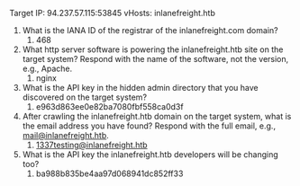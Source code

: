 
Target IP: 94.237.57.115:53845
vHosts: inlanefreight.htb

1. What is the IANA ID of the registrar of the inlanefreight.com domain?
	1. 468
2. What http server software is powering the inlanefreight.htb site on the target system? Respond with the name of the software, not the version, e.g., Apache.
	1. nginx
3. What is the API key in the hidden admin directory that you have discovered on the target system?
	1. e963d863ee0e82ba7080fbf558ca0d3f
4. After crawling the inlanefreight.htb domain on the target system, what is the email address you have found? Respond with the full email, e.g., mail@inlanefreight.htb.
	1. 1337testing@inlanefreight.htb
5. What is the API key the inlanefreight.htb developers will be changing too?
	1. ba988b835be4aa97d068941dc852ff33
